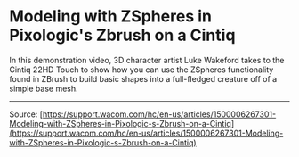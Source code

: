 # Modeling with ZSpheres in Pixologic's Zbrush on a Cintiq

In this demonstration video, 3D character artist Luke Wakeford takes to the Cintiq 22HD Touch to show how you can use the ZSpheres functionality found in ZBrush to build basic shapes into a full-fledged creature off of a simple base mesh.

---
Source: [https://support.wacom.com/hc/en-us/articles/1500006267301-Modeling-with-ZSpheres-in-Pixologic-s-Zbrush-on-a-Cintiq](https://support.wacom.com/hc/en-us/articles/1500006267301-Modeling-with-ZSpheres-in-Pixologic-s-Zbrush-on-a-Cintiq)
